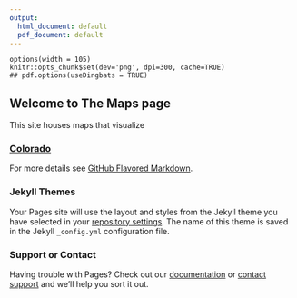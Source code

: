 ```yaml
---
output:
  html_document: default
  pdf_document: default
---
```

 ```{r set-options, echo=FALSE}
 options(width = 105)
 knitr::opts_chunk$set(dev='png', dpi=300, cache=TRUE)
## pdf.options(useDingbats = TRUE)
```
## Welcome to The Maps page

This site houses maps that visualize 

### [Colorado](CO.html)



For more details see [GitHub Flavored Markdown](https://guides.github.com/features/mastering-markdown/).

### Jekyll Themes

Your Pages site will use the layout and styles from the Jekyll theme you have selected in your [repository settings](https://github.com/cdimke/ACS_visualization/settings). The name of this theme is saved in the Jekyll `_config.yml` configuration file.

### Support or Contact

Having trouble with Pages? Check out our [documentation](https://help.github.com/categories/github-pages-basics/) or [contact support](https://github.com/contact) and we’ll help you sort it out.

